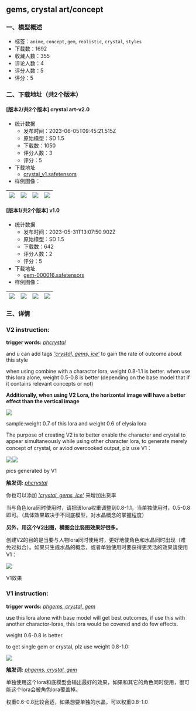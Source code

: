 ## gems, crystal art/concept
### 一、模型概述

- 标签：`anime`, `concept`, `gem`, `realistic`, `crystal`, `styles`
- 下载数：1692
- 收藏人数：355
- 评论人数：4
- 评分人数：5
- 评分：5

### 二、下载地址（共2个版本）

#### [版本2/共2个版本] crystal art-v2.0

- 统计数据
  - 发布时间：2023-06-05T09:45:21.515Z
  - 原始模型：SD 1.5
  - 下载数：1050
  - 评分人数：3
  - 评分：5
- 下载地址
  - [crystal_v1.safetensors](https://civitai.com/api/download/models/86263)
- 样例图像：

| <img src="https://image.civitai.com/xG1nkqKTMzGDvpLrqFT7WA/03143109-6cd4-41c5-9a30-49bc1ac7f091/width=450/982153.jpeg" /> | <img src="https://image.civitai.com/xG1nkqKTMzGDvpLrqFT7WA/b78d2469-153a-4b88-98d7-a4fccd1112e0/width=450/982151.jpeg" /> | <img src="https://image.civitai.com/xG1nkqKTMzGDvpLrqFT7WA/4bf3e990-c365-4126-a0ea-4e5d15928dfb/width=450/982146.jpeg" /> | <img src="https://image.civitai.com/xG1nkqKTMzGDvpLrqFT7WA/f5f16780-e5a8-48bd-949f-08c0450103f8/width=450/982147.jpeg" /> |
| ---- | ---- | ---- | ---- |

#### [版本1/共2个版本] v1.0

- 统计数据
  - 发布时间：2023-05-31T13:07:50.902Z
  - 原始模型：SD 1.5
  - 下载数：642
  - 评分人数：2
  - 评分：5
- 下载地址
  - [gem-000016.safetensors](https://civitai.com/api/download/models/84642)
- 样例图像：

| <img src="https://image.civitai.com/xG1nkqKTMzGDvpLrqFT7WA/2d6144f3-1e17-4e3a-81d1-55c2287039c2/width=450/956353.jpeg" /> | <img src="https://image.civitai.com/xG1nkqKTMzGDvpLrqFT7WA/b7c7f031-8476-4b94-a01d-a5963bfa9760/width=450/956360.jpeg" /> | <img src="https://image.civitai.com/xG1nkqKTMzGDvpLrqFT7WA/556cdab7-bd84-43e1-852d-f8e5da29087b/width=450/956323.jpeg" /> | <img src="https://image.civitai.com/xG1nkqKTMzGDvpLrqFT7WA/b5a1f968-0518-4743-9adb-749ae1ad5d27/width=450/956322.jpeg" /> |
| ---- | ---- | ---- | ---- |


### 三、详情
<h3 id="heading-917"><strong>V2 instruction:</strong></h3><p><strong>trigger words:</strong> <em><u>phcrystal</u></em></p><p>and u can add tags <em><u>'crystal, gems, ice'</u></em> to gain the rate of outcome about this style</p><p>when using combine with a charactor lora, weight 0.8-1.1 is better. when use this lora alone, weight 0.5-0.8 is better (depending on the base model that if it contains relevant concepts or not)</p><p><strong>Additionally, when using V2 Lora, the horizontal image will have a better effect than the vertical image</strong></p><p></p><p><img src="https://image.civitai.com/xG1nkqKTMzGDvpLrqFT7WA/8786fb34-c81f-4ff1-b00c-4cab7562aa2f/width=525/8786fb34-c81f-4ff1-b00c-4cab7562aa2f.jpeg" /></p><p>sample:weight 0.7 of this lora and weight 0.6 of elysia lora</p><p></p><p>The purpose of creating V2 is to better enable the character and crystal to appear simultaneously while using other character lora, to generate merely concept of crystal, or aviod overcooked output, plz use V1：</p><p><img src="https://image.civitai.com/xG1nkqKTMzGDvpLrqFT7WA/ceaec7c0-4a1f-4ed6-a7b4-284f3a084208/width=525/ceaec7c0-4a1f-4ed6-a7b4-284f3a084208.jpeg" /><img src="https://image.civitai.com/xG1nkqKTMzGDvpLrqFT7WA/d9f93500-318f-443d-8fe9-310e5abe7e01/width=525/d9f93500-318f-443d-8fe9-310e5abe7e01.jpeg" /></p><p>pics generated by V1</p><p></p><p><strong>触发词:</strong> <em><u>phcrystal</u></em></p><p>你也可以添加 <em><u>'crystal, gems, ice'</u></em> 来增加出货率</p><p>当与角色lora同时使用时，请把该lora权重调整到0.8-1.1，当单独使用时，0.5-0.8即可。（具体效果取决于不同底模型，对水晶概念的掌握程度）</p><p><strong>另外，用这个V2出图，横图会比竖图效果好很多。</strong></p><p>创建V2的目的是当要与人物lora同时使用时，更好地使角色和水晶同时出现（难免过拟合）。如果只生成水晶的概念，或者单独使用时要获得更灵活的效果请使用V1：</p><p><img src="https://image.civitai.com/xG1nkqKTMzGDvpLrqFT7WA/ceaec7c0-4a1f-4ed6-a7b4-284f3a084208/width=525/ceaec7c0-4a1f-4ed6-a7b4-284f3a084208.jpeg" /></p><p>V1效果</p><p></p><h3 id="heading-249"><strong>V1 instruction:</strong></h3><p><strong>trigger words:</strong> <em><u>phgems, crystal, gem</u></em></p><p>use this lora alone with base model will get best outcomes, if use this with another charactor-loras, this lora would be covered and do few effects.</p><p>weight 0.6-0.8 is better.</p><p>to get single gem or crystal, plz use weight 0.8-1.0:</p><p><img src="https://image.civitai.com/xG1nkqKTMzGDvpLrqFT7WA/d9f93500-318f-443d-8fe9-310e5abe7e01/width=525/d9f93500-318f-443d-8fe9-310e5abe7e01.jpeg" /></p><p><strong>触发词:</strong> <em><u>phgems, crystal, gem</u></em></p><p>单独使用这个lora和底模型会输出最好的效果，如果和其它的角色同时使用，很可能这个lora会被角色lora覆盖掉。</p><p>权重0.6-0.8比较合适，如果想要单独的水晶，可以权重0.8-1.0</p>